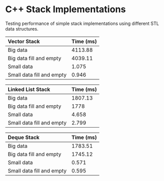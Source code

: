 # C++ Stack Implementations

Testing performance of simple stack implementations using different STL data structures.

| Vector Stack | Time (ms) |
|:-------|:------|
| Big data | 4113.88 |
| Big data fill and empty | 4039.11 |
| Small data | 1.075 |
| Small data fill and empty | 0.946 |

| Linked List Stack | Time (ms) |
|:-------|:------|
| Big data | 1807.13 |
| Big data fill and empty | 1778 |
| Small data | 4.658 |
| Small data fill and empty | 2.799 |

| Deque Stack | Time (ms) |
|:-------|:------|
| Big data | 1783.51 |
| Big data fill and empty | 1745.12 |
| Small data | 0.571 |
| Small data fill and empty | 0.595 |